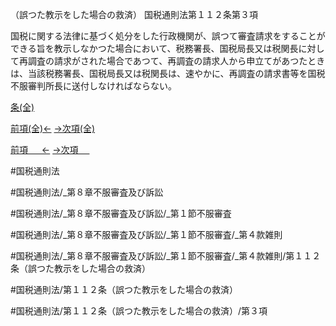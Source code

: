 （誤つた教示をした場合の救済）
国税通則法第１１２条第３項

国税に関する法律に基づく処分をした行政機関が、誤つて審査請求をすることができる旨を教示しなかつた場合において、税務署長、国税局長又は税関長に対して再調査の請求がされた場合であつて、再調査の請求人から申立てがあつたときは、当該税務署長、国税局長又は税関長は、速やかに、再調査の請求書等を国税不服審判所長に送付しなければならない。

[条(全)](国税通則法＿＿＿＿＿第１１２条_.md)

[前項(全)←](国税通則法＿＿＿＿＿第１１２条第２項_.md)    [→次項(全)](国税通則法＿＿＿＿＿第１１２条第４項_.md)

[前項 　 ←](国税通則法＿＿＿＿＿第１１２条第２項.md)    [→次項 　 ](国税通則法＿＿＿＿＿第１１２条第４項.md)



#国税通則法

#国税通則法/_第８章不服審査及び訴訟

#国税通則法/_第８章不服審査及び訴訟/_第１節不服審査

#国税通則法/_第８章不服審査及び訴訟/_第１節不服審査/_第４款雑則

#国税通則法/_第８章不服審査及び訴訟/_第１節不服審査/_第４款雑則/第１１２条（誤つた教示をした場合の救済）

#国税通則法/第１１２条（誤つた教示をした場合の救済）

#国税通則法/第１１２条（誤つた教示をした場合の救済）/第３項

